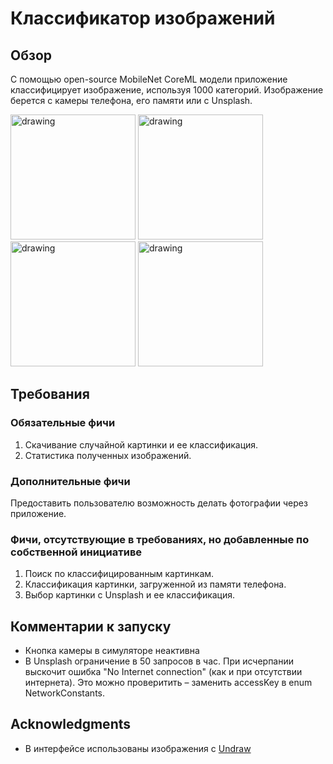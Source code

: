 # Классификатор изображений

## Обзор
С помощью open-source MobileNet CoreML модели приложение классифицирует изображение, используя 1000 категорий.
Изображение берется с камеры телефона, его памяти или с Unsplash.
  
<img src="/Demo/classifyFromDevice.gif" alt="drawing" width="200"/> <img src="/Demo/classifyFromUnsplash.gif" alt="drawing" width="200"/> <img src="/Demo/deletingCells.gif" alt="drawing" width="200"/> <img src="/Demo/historySearch.gif" alt="drawing" width="200"/>

## Требования
### Обязательные фичи
1. Скачивание случайной картинки и ее классификация.
2. Статистика полученных изображений.

### Дополнительные фичи
Предоставить пользователю возможность делать фотографии через приложение.

### Фичи, отсутствующие в требованиях, но добавленные по собственной инициативе
1. Поиск по классифицированным картинкам.
2. Классификация картинки, загруженной из памяти телефона.
3. Выбор картинки с Unsplash и ее классификация.

## Комментарии к запуску
* Кнопка камеры в симуляторе неактивна
* В Unsplash ограничение в 50 запросов в час. При исчерпании выскочит ошибка "No Internet connection" (как и при отсутствии интернета). Это можно проверитить – заменить accessKey в enum NetworkConstants.

## Acknowledgments
* В интерфейсе использованы изображения с [Undraw](https://undraw.co)
